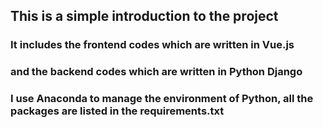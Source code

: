 ## This is a simple introduction to the project

### It includes the frontend codes which are written in Vue.js 
### and the backend codes which are written in Python Django

### I use Anaconda to manage the environment of Python, all the packages are listed in the requirements.txt